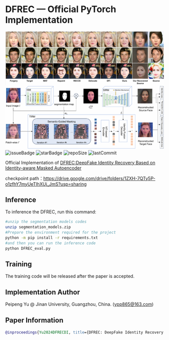 # DFREC &mdash; Official PyTorch Implementation

![](./assets/teaser.png)
![](./assets/framework.png)
![issueBadge](https://img.shields.io/github/issues/botianzhe/DFREC)   ![starBadge](https://img.shields.io/github/stars/botianzhe/DFREC)   ![repoSize](https://img.shields.io/github/repo-size/botianzhe/DFREC)  ![lastCommit](https://img.shields.io/github/last-commit/botianzhe/DFREC) 

Official Implementation of [DFREC:DeepFake Identity Recovery Based on Identity-aware Masked Autoencoder](https://openreview.net/pdf?id=nxVUqDXJZG)

checkpoint path：https://drive.google.com/drive/folders/1ZXH-7QTy5P-o1zfhY7myUeTIhXUj_JmS?usp=sharing

## Inference
To inference the DFREC, run this command:

```bash
#unzip the segmentation models codes
unzip segmentation_models.zip
#Prepare the environment required for the project
python -m pip install -r requirements.txt
#and then you can run the inference code
python DFREC_eval.py
```
## Training
The training code will be released after the paper is accepted.

## Implementation Author

Peipeng Yu @ Jinan University, Guangzhou, China. (ypp865@163.com)

## Paper Information

```bibtex
@inproceedings{Yu2024DFRECDI, title={DFREC: DeepFake Identity Recovery Based on Identity-aware Masked Autoencoder}, author={Peipeng Yu and Hui Gao and Zhitao Huang and Zhihua Xia and Chip-Hong Chang}, year={2024}, url={https://api.semanticscholar.org/CorpusID:274610259} }
```

